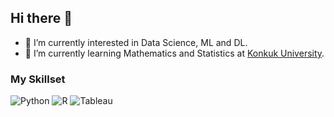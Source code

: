 ## Hi there 👋

- 🔭 I’m currently interested in Data Science, ML and DL.
- 🌱 I’m currently learning Mathematics and Statistics at [Konkuk University](https://www.konkuk.ac.kr/konkuk/index.do).

### My Skillset
![Python](https://img.shields.io/badge/Python-3776AB?style=for-the-badge&logo=python&logoColor=white) ![R](https://img.shields.io/badge/R-276DC3?style=for-the-badge&logo=r&logoColor=white) ![Tableau](https://img.shields.io/badge/Tableau-E97627?style=for-the-badge&logo=Tableau&logoColor=white)
